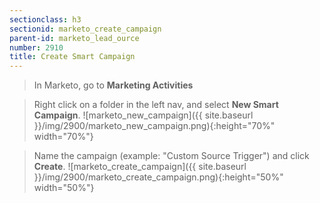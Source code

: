 ```yaml
---
sectionclass: h3
sectionid: marketo_create_campaign
parent-id: marketo_lead_ource
number: 2910
title: Create Smart Campaign
---
```


> In Marketo, go to **Marketing Activities**

> Right click on a folder in the left nav, and select **New Smart Campaign**.
![marketo_new_campaign]({{ site.baseurl }}/img/2900/marketo_new_campaign.png){:height="70%" width="70%"}

> Name the campaign (example: "Custom Source Trigger") and click **Create**.
![marketo_create_campaign]({{ site.baseurl }}/img/2900/marketo_create_campaign.png){:height="50%" width="50%"}
